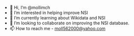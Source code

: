 - 👋 Hi, I’m @mollimch
- 👀 I’m interested in helping improve NSI
- 🌱 I’m currently learning about Wikidata and NSI
- 💞️ I’m looking to collaborate on improving the NSI database.
- 📫 How to reach me - moll562000@yahoo.com

<!---
mollimch/mollimch is a ✨ special ✨ repository because its `README.md` (this file) appears on your GitHub profile.
You can click the Preview link to take a look at your changes.
--->
